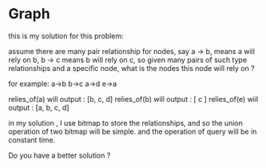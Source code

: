 Graph
=====

this is my solution for this problem:

assume there are many pair relationship for nodes,
say a -> b, means a will rely on b, b -> c means b will rely on c,
so given many pairs of such type relationships and a specific node, 
what is the nodes this node will rely on ?

<example>
for example:
a->b 
b->c
a->d
e->a

relies_of(a) will output : [b, c, d]
relies_of(b) will output : [ c ]
relies_of(e) wiil output : [a, b, c, d]

</example>


in my solution , I use bitmap to store the relationships, and so the union operation of two bitmap will be simple.
and the operation of query will be in constant time.

Do you have a better solution ? 